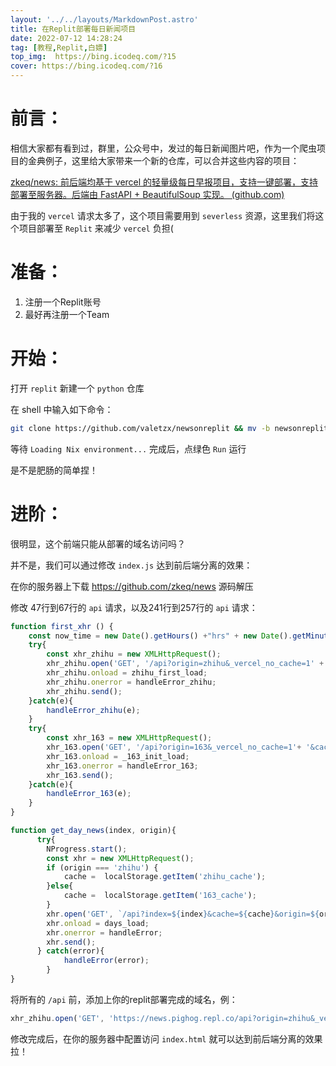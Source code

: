 ```yaml
---
layout: '../../layouts/MarkdownPost.astro'
title: 在Replit部署每日新闻项目
date: 2022-07-12 14:28:24
tag: [教程,Replit,白嫖]
top_img:  https://bing.icodeq.com/?15
cover: https://bing.icodeq.com/?16 
---
```


# 前言：

相信大家都有看到过，群里，公众号中，发过的每日新闻图片吧，作为一个爬虫项目的金典例子，这里给大家带来一个新的仓库，可以合并这些内容的项目：

[zkeq/news: 前后端均基于 vercel 的轻量级每日早报项目，支持一键部署，支持部署至服务器。后端由 FastAPI + BeautifulSoup 实现。 (github.com)](https://github.com/zkeq/news)

由于我的 `vercel` 请求太多了，这个项目需要用到 `severless` 资源，这里我们将这个项目部署至 `Replit` 来减少 `vercel` 负担(

# 准备：

1. 注册一个Replit账号
2. 最好再注册一个Team

# 开始：

打开 `replit` 新建一个 `python` 仓库

在 shell 中输入如下命令：

```bash
git clone https://github.com/valetzx/newsonreplit && mv -b newsonreplit/* ./ && mv -b newsonreplit/.[^.]* ./ && rm -rf *~ && rm -rf newsonreplit
```

等待 `Loading Nix environment...` 完成后，点绿色 `Run` 运行

是不是肥肠的简单捏！

# 进阶：

很明显，这个前端只能从部署的域名访问吗？

并不是，我们可以通过修改 `index.js` 达到前后端分离的效果：

在你的服务器上下载 https://github.com/zkeq/news 源码解压

修改 47行到67行的 `api` 请求，以及241行到257行的 `api` 请求：

```javascript
function first_xhr () {
    const now_time = new Date().getHours() +"hrs" + new Date().getMinutes() + "min";
    try{
        const xhr_zhihu = new XMLHttpRequest();
        xhr_zhihu.open('GET', '/api?origin=zhihu&_vercel_no_cache=1' + '&cache=' + now_time);
        xhr_zhihu.onload = zhihu_first_load;
        xhr_zhihu.onerror = handleError_zhihu;
        xhr_zhihu.send();
    }catch(e){
        handleError_zhihu(e);
    }
    try{
        const xhr_163 = new XMLHttpRequest();
        xhr_163.open('GET', '/api?origin=163&_vercel_no_cache=1'+ '&cache=' + now_time);
        xhr_163.onload = _163_init_load;
        xhr_163.onerror = handleError_163;
        xhr_163.send();
    }catch(e){
        handleError_163(e);
    }
}
```

```javascript
function get_day_news(index, origin){
      try{
        NProgress.start();
        const xhr = new XMLHttpRequest();
        if (origin === 'zhihu') {
            cache =  localStorage.getItem('zhihu_cache');
        }else{
            cache =  localStorage.getItem('163_cache');
        }
        xhr.open('GET', `/api?index=${index}&cache=${cache}&origin=${origin}`);
        xhr.onload = days_load;
        xhr.onerror = handleError;
        xhr.send();
      } catch(error){
            handleError(error);
        }
}
```

将所有的 `/api` 前，添加上你的replit部署完成的域名，例：

```javascript
xhr_zhihu.open('GET', 'https://news.pighog.repl.co/api?origin=zhihu&_vercel_no_cache=1' + '&cache=' + now_time);
```

修改完成后，在你的服务器中配置访问 `index.html` 就可以达到前后端分离的效果拉！
